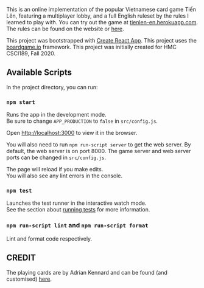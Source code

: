 This is an online implementation of the popular Vietnamese card game Tiến Lên, featuring a multiplayer lobby, and a full English ruleset by the rules I learned to play with. You can try out the game at [tienlen-en.herokuapp.com](http://tienlen-en.herokuapp.com/). The rules can be found on the website or [here](https://github.com/nguyenank/tien-len/wiki/Rules).

This project was bootstrapped with [Create React App](https://github.com/facebook/create-react-app). This project uses the [boardgame.io](https://boardgame.io) framework. This project was initially created for HMC CSCI189, Fall 2020.

## Available Scripts

In the project directory, you can run:

### `npm start`

Runs the app in the development mode.<br /> Be sure to change `APP_PRODUCTION` to `false` in `src/config.js`.

Open [http://localhost:3000](http://localhost:3000) to view it in the browser.

You will also need to run `npm run-script server` to get the web server. By default, the web server is on port 8000. The game server and web server ports can be changed in `src/config.js`.

The page will reload if you make edits.<br />
You will also see any lint errors in the console.

### `npm test`

Launches the test runner in the interactive watch mode.<br />
See the section about [running tests](https://facebook.github.io/create-react-app/docs/running-tests) for more information.

### `npm run-script lint` and `npm run-script format`

Lint and format code respectively.

## CREDIT

The playing cards are by Adrian Kennard and can be found (and customised) [here](https://www.me.uk/cards/).
